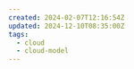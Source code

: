 ```yaml
---
created: 2024-02-07T12:16:54Z
updated: 2024-12-10T08:35:00Z
tags:
  - cloud
  - cloud-model
---
```

